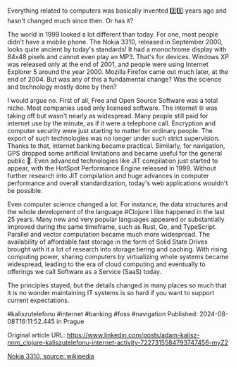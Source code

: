 Everything related to computers was basically invented 2️⃣5️⃣ years ago and hasn't changed much since then. Or has it?


The world in 1999 looked a lot different than today. For one, most people didn't have a mobile phone. The Nokia 3310, released in September 2000, looks quite ancient by today's standards! It had a monochrome display with 84x48 pixels and cannot even play an MP3. That's for devices. Windows XP was released only at the end of 2001, and people were using Internet Explorer 5 around the year 2000. Mozilla Firefox came out much later, at the end of 2004. But was any of this a fundamental change? Was the science and technology mostly done by then?


I would argue no. First of all, Free and Open Source Software was a total niche. Most companies used only licensed software. The internet 🌐 was taking off but wasn't nearly as widespread. Many people still paid for internet use by the minute, as if it were a telephone call. Encryption and computer security were just starting to matter for ordinary people. The export of such technologies was no longer under such strict supervision. Thanks to that, internet banking became practical. Similarly, for navigation, GPS dropped some artificial limitations and became useful for the general public 🚗. Even advanced technologies like JIT compilation just started to appear, with the HotSpot Performance Engine released in 1999. Without further research into JIT compilation and huge advances in computer performance and overall standardization, today's web applications wouldn't be possible.


Even computer science changed a lot. For instance, the data structures and the whole development of the language #Clojure I like happened in the last 25 years. Many new and very popular languages appeared or substantially improved during the same timeframe, such as Rust, Go, and TypeScript. Parallel and vector computation became much more widespread. The availability of affordable fast storage in the form of Solid State Drives brought with it a lot of research into storage tiering and caching. With rising computing power, sharing computers by virtualizing whole systems became widespread, leading to the era of cloud computing and eventually to offerings we call Software as a Service (SaaS) today.


The principles stayed, but the details changed in many places so much that it is no wonder maintaining IT systems is so hard if you want to support current expectations.


#kaliszutelefonu #internet #banking #foss #navigation
Published: 2024-08-08T16:11:52.445 in Prague

Original article URL: https://www.linkedin.com/posts/adam-kalisz-nnm_clojure-kaliszutelefonu-internet-activity-7227315584793747456-myZ2

[Nokia 3310, source: wikipedia](./media/Nokia_3310_Blue_R7309170_wiki.png)